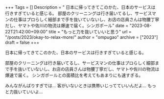 +++
Tags = []
Description = " 日本に帰ってきてこのかた、日本のサービスは行きすぎていると感じる。  部屋のクリーニングは行き届いてるし、サービスマンの仕事はプロらしく細部まで手を抜いていないし、お店の店員さんは物腰丁寧だし、ヤマトや佐川の物流は爆速で届く。シンガポール"
date = "2023-08-22T21:42:00+09:00"
title = "もっと力を抜いていいと思う"
url = "/posts/2023/okay-to-relax-more/"
author = "ompugao"
archive = ["2023"]
draft = false
+++

<body>
<p>日本に帰ってきてこのかた、日本のサービスは行きすぎていると感じる。</p>

<p>部屋のクリーニングは行き届いてるし、サービスマンの仕事はプロらしく細部まで手を抜いていないし、お店の店員さんは物腰丁寧だし、ヤマトや佐川の物流は爆速で届く。
シンガポールとの面積比を考えてもあまりにも速すぎる。</p>

<p>みんながんばりすぎでは…
客がいないときは携帯いじってていいんだよ…
もっと力抜いていいよ…</p>
</body>
